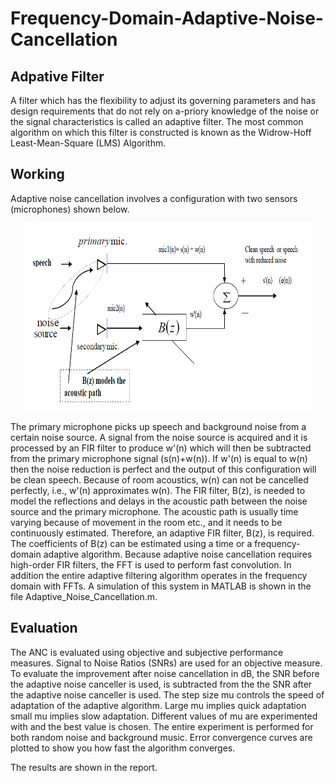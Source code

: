 # Frequency-Domain-Adaptive-Noise-Cancellation
## Adpative Filter
A filter which has the flexibility to adjust its governing parameters and has design requirements that do not rely on a-priory knowledge of the noise or the signal characteristics is called an adaptive filter. 
The most common algorithm on which this filter is constructed is known as the Widrow-Hoff Least-Mean-Square (LMS) Algorithm.

## Working
Adaptive noise cancellation involves a configuration with two sensors (microphones) shown below.
<p align="center">
  <img width="460" height="300" src=Image.png>
</p>
The primary microphone picks up speech and background noise from a certain noise source. 
A signal from the noise source is acquired and it is processed by an FIR filter to produce w'(n) which will then be subtracted from the primary microphone signal (s(n)+w(n)). 
If w'(n) is equal to w(n) then the noise reduction is perfect and the output of this configuration will be clean speech. 
Because of room acoustics, w(n) can not be cancelled perfectly, i.e., w'(n) approximates w(n). 
The FIR filter, B(z), is needed to model the reflections and delays in the acoustic path between the noise source and the primary microphone. The acoustic path is usually time varying because of movement in the room etc., and it needs to be continuously estimated. Therefore, an adaptive FIR filter, B(z), is required. The coefficients of B(z) can be estimated using a time or a frequency-domain adaptive algorithm.
Because adaptive noise cancellation requires high-order FIR filters, the FFT is used to perform fast convolution. 
In addition the entire adaptive filtering algorithm operates in the frequency domain with FFTs.
A simulation of this system in MATLAB is shown in the file Adaptive_Noise_Cancellation.m.

## Evaluation
The ANC is evaluated using objective and subjective performance measures. Signal to Noise Ratios (SNRs) are used for an objective measure.
To evaluate the improvement after noise cancellation in dB, the SNR before the adaptive noise canceller is used, is subtracted from the the SNR after the adaptive noise canceller is used.
The step size mu controls the speed of adaptation of the adaptive algorithm. 
Large mu implies quick adaptation small mu implies slow adaptation. Different values of mu are experimented with and the best value is chosen. The entire experiment is performed for both random noise and background music. Error convergence curves are plotted to show you how fast the algorithm converges.

The results are shown in the report.


